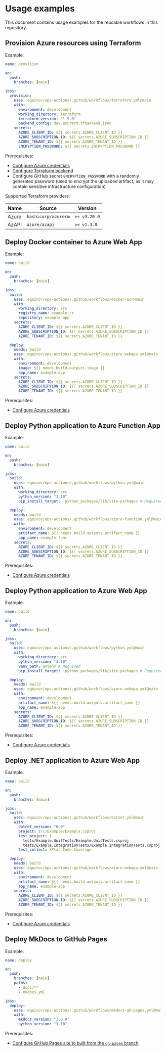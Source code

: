 # Usage examples

This document contains usage examples for the reusable workflows in this repository.

## Provision Azure resources using Terraform

Example:

```yaml
name: provision

on:
  push:
    branches: [main]

jobs:
  provision:
    uses: equinor/ops-actions/.github/workflows/terraform.yml@main
    with:
      environment: development
      working_directory: terraform
      terraform_version: "1.5.0"
      backend_config: dev.azurerm.tfbackend.json
    secrets:
      AZURE_CLIENT_ID: ${{ secrets.AZURE_CLIENT_ID }}
      AZURE_SUBSCRIPTION_ID: ${{ secrets.AZURE_SUBSCRIPTION_ID }}
      AZURE_TENANT_ID: ${{ secrets.AZURE_TENANT_ID }}
      ENCRYPTION_PASSWORD: ${{ secrets.ENCRYPTION_PASSWORD }}
```

Prerequisites:

- [Configure Azure credentials](../scripts/oidc/README.md)
- [Configure Terraform backend](../scripts/terraform-backend/README.md)
- Configure GitHub secret `ENCRYPTION_PASSWORD` with a randomly generated password (used to encrypt the uploaded artifact, as it may contain sensitive infrastructure configuration)

Supported Terraform providers:

| Name  | Source              | Version      |
| ----- | ------------------- | ------------ |
| Azure | `hashicorp/azurerm` | `>= v3.20.0` |
| AzAPI | `azure/azapi`       | `>= v1.3.0`  |

## Deploy Docker container to Azure Web App

Example:

```yaml
name: build

on:
  push:
    branches: [main]

jobs:
  build:
    uses: equinor/ops-actions/.github/workflows/docker-acr@main
    with:
      working_directory: src
      registry_name: example-cr
      repository: example-app
    secrets:
      AZURE_CLIENT_ID: ${{ secrets.AZURE_CLIENT_ID }}
      AZURE_SUBSCRIPTION_ID: ${{ secrets.AZURE_SUBSCRIPTION_ID }}
      AZURE_TENANT_ID: ${{ secrets.AZURE_TENANT_ID }}

  deploy:
    needs: build
    uses: equinor/ops-actions/.github/workflows/azure-webapp.yml@main
    with:
      environment: development
      image: ${{ needs.build.outputs.image }}
      app_name: example-app
    secrets:
      AZURE_CLIENT_ID: ${{ secrets.AZURE_CLIENT_ID }}
      AZURE_SUBSCRIPTION_ID: ${{ secrets.AZURE_SUBSCRIPTION_ID }}
      AZURE_TENANT_ID: ${{ secrets.AZURE_TENANT_ID }}
```

Prerequisites:

- [Configure Azure credentials](../scripts/oidc/README.md)

## Deploy Python application to Azure Function App

Example:

```yaml
name: build

on:
  push:
    branches: [main]

jobs:
  build:
    uses: equinor/ops-actions/.github/workflows/python.yml@main
    with:
      working_directory: src
      python_version: "3.10"
      pip_install_target: .python_packages/lib/site-packages # Required

  deploy:
    needs: build
    uses: equinor/ops-actions/.github/workflows/azure-function.yml@main
    with:
      environment: development
      artifact_name: ${{ needs.build.outputs.artifact_name }}
      app_name: example-func
    secrets:
      AZURE_CLIENT_ID: ${{ secrets.AZURE_CLIENT_ID }}
      AZURE_SUBSCRIPTION_ID: ${{ secrets.AZURE_SUBSCRIPTION_ID }}
      AZURE_TENANT_ID: ${{ secrets.AZURE_TENANT_ID }}
```

Prerequisites:

- [Configure Azure credentials](../scripts/oidc/README.md)

## Deploy Python application to Azure Web App

Example:

```yaml
name: build

on:
  push:
    branches: [main]

jobs:
  build:
    uses: equinor/ops-actions/.github/workflows/python.yml@main
    with:
      working_directory: src
      python_version: "3.10"
      venv_path: antenv # Required
      pip_install_target: .python_packages/lib/site-packages # Required

  deploy:
    needs: build
    uses: equinor/ops-actions/.github/workflows/azure-webapp.yml@main
    with:
      environment: development
      artifact_name: ${{ needs.build.outputs.artifact_name }}
      app_name: example-app
    secrets:
      AZURE_CLIENT_ID: ${{ secrets.AZURE_CLIENT_ID }}
      AZURE_SUBSCRIPTION_ID: ${{ secrets.AZURE_SUBSCRIPTION_ID }}
      AZURE_TENANT_ID: ${{ secrets.AZURE_TENANT_ID }}
```

Prerequisites:

- [Configure Azure credentials](../scripts/oidc/README.md)

## Deploy .NET application to Azure Web App

Example:

```yaml
name: build

on:
  push:
    branches: [main]

jobs:
  build:
    uses: equinor/ops-actions/.github/workflows/dotnet.yml@main
    with:
      dotnet_version: "6.0"
      project: src/Example/Example.csproj
      test_project: |-
        tests/Example.UnitTests/Example.UnitTests.csproj
        tests/Example.IntegrationTests/Example.IntegrationTests.csproj
      test_collect: XPlat Code Coverage

  deploy:
    needs: build
    uses: equinor/ops-actions/.github/workflows/azure-webapp.yml@main
    with:
      environment: development
      artifact_name: ${{ needs.build.outputs.artifact_name }}
      app_name: example-app
    secrets:
      AZURE_CLIENT_ID: ${{ secrets.AZURE_CLIENT_ID }}
      AZURE_SUBSCRIPTION_ID: ${{ secrets.AZURE_SUBSCRIPTION_ID }}
      AZURE_TENANT_ID: ${{ secrets.AZURE_TENANT_ID }}
```

Prerequisites:

- [Configure Azure credentials](../scripts/oidc/README.md)

## Deploy MkDocs to GitHub Pages

Example:

```yaml
name: deploy

on:
  push:
    branches: [main]
    paths:
      - docs/**
      - mkdocs.yml

jobs:
  deploy:
    uses: equinor/ops-actions/.github/workflows/mkdocs-gh-pages.yml@main
    with:
      mkdocs_version: "1.0.0"
      python_version: "3.10"
```

Prerequisites:

- [Configure GitHub Pages site to built from the `gh-pages` branch](https://docs.github.com/en/pages/getting-started-with-github-pages/configuring-a-publishing-source-for-your-github-pages-site)
